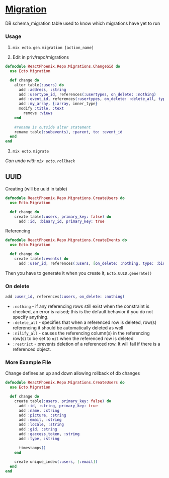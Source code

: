 # [Migration](https://hexdocs.pm/ecto_sql/Ecto.Migration.html)

DB schema_migration table used to know which migrations have yet to run 

### Usage

1) `mix ecto.gen.migration [action_name]`

2)  Edit in priv/repo/migrations

```elixir
defmodule ReactPhoenix.Repo.Migrations.ChangeGid do
  use Ecto.Migration

  def change do
    alter table(:users) do
      add :address, :string
      add :usertype_id, references(:usertypes, on_delete: :nothing)
      add :event_id, references(:usertypes, on_delete: :delete_all, type: :string)
      add :my_array, {:array, inner_type}
      modify :title, :text
  		remove :views
    end
    
    #rename is outside alter statement
    rename table(:subevents), :parent, to: :event_id
  end
end
```

3) `mix ecto.migrate`

*Can undo with `mix ecto.rollback`*

## UUID 

Creating (will be uuid in table)

```elixir
defmodule ReactPhoenix.Repo.Migrations.CreateUsers do
  use Ecto.Migration

  def change do
    create table(:users, primary_key: false) do
      add :id, :binary_id, primary_key: true
```

Referencing

```elixir
defmodule ReactPhoenix.Repo.Migrations.CreateEvents do
  use Ecto.Migration

  def change do
    create table(:events) do
      add :user_id, references(:users, [on_delete: :nothing, type: :binary_id])
```

Then you have to generate it when you create it, `Ecto.UUID.generate()`

### On delete

```elixir
add :user_id, references(:users, on_delete: :nothing)
```

- `:nothing` - if any referencing rows still exist when the constraint is checked, an error is raised; this is the default behavior if you do not specify anything.
- `:delete_all` - specifies that when a referenced row is deleted, row(s) referencing it should be automatically deleted as well
- `:nilify_all` - causes the referencing column(s) in the referencing row(s) to be set to `nil` when the referenced row is deleted
- `:restrict` - prevents deletion of a referenced row. It will fail if there is a referenced object.

### More Example File

Change defines an up and down allowing rollback of db changes

```elixir
defmodule ReactPhoenix.Repo.Migrations.CreateUsers do
  use Ecto.Migration

  def change do
    create table(:users, primary_key: false) do
      add :id, :string, primary_key: true
      add :name, :string
      add :picture, :string
      add :email, :string
      add :locale, :string
      add :gid, :string
      add :gaccess_token, :string
      add :type, :string

      timestamps()
    end
    
    create unique_index(:users, [:email])
  end
end
```

